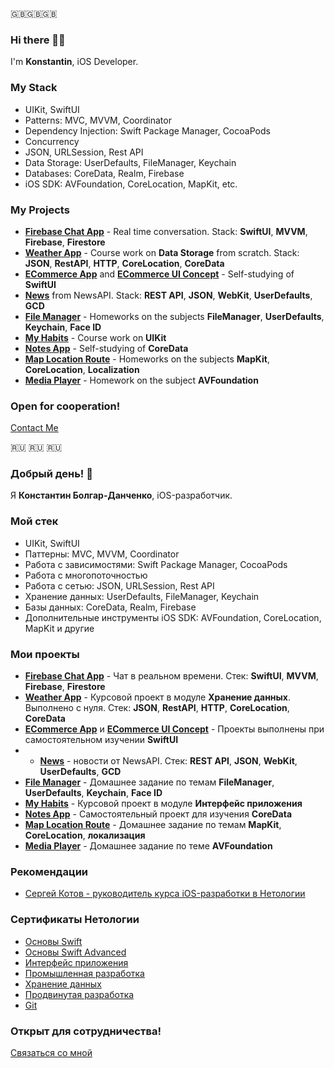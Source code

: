 🇬🇧🇬🇧🇬🇧
### Hi there 👋🏼

I'm **Konstantin**, iOS Developer.

### My Stack
* UIKit, SwiftUI
* Patterns: MVC, MVVM, Coordinator
* Dependency Injection: Swift Package Manager, CocoaPods
* Concurrency
* JSON, URLSession, Rest API
* Data Storage: UserDefaults, FileManager, Keychain
* Databases: CoreData, Realm, Firebase
* iOS SDK: AVFoundation, CoreLocation, MapKit, etc.

### My Projects
* [**Firebase Chat App**](https://github.com/bolgar-danchenko/FirebaseChatApp) - Real time conversation. Stack: **SwiftUI**, **MVVM**, **Firebase**, **Firestore**
* [**Weather App**](https://github.com/bolgar-danchenko/WeatherApp) - Сourse work on **Data Storage** from scratch. Stack: **JSON**, **RestAPI**, **HTTP**, **CoreLocation**, **CoreData**
* [**ECommerce App**](https://github.com/bolgar-danchenko/ECommerceApp) and [**ECommerce UI Concept**](https://github.com/bolgar-danchenko/EcommerceConcept) - Self-studying of **SwiftUI**
* [**News**](https://github.com/bolgar-danchenko/News) from NewsAPI. Stack: **REST API**, **JSON**, **WebKit**, **UserDefaults**, **GCD**
* [**File Manager**](https://github.com/bolgar-danchenko/FileManager) - Homeworks on the subjects **FileManager**, **UserDefaults**, **Keychain**, **Face ID**
* [**My Habits**](https://github.com/bolgar-danchenko/MyHabits) - Course work on **UIKit**
* [**Notes App**](https://github.com/bolgar-danchenko/NotesApp) - Self-studying of **CoreData**
* [**Map Location Route**](https://github.com/bolgar-danchenko/MapLocationRoute) - Homeworks on the subjects **MapKit**, **CoreLocation**, **Localization**
* [**Media Player**](https://github.com/bolgar-danchenko/MediaPlayer) - Homework on the subject **AVFoundation**

### Open for cooperation!
[Contact Me](http://bolgar-danchenko.tilda.ws/)

🇷🇺 🇷🇺 🇷🇺 
### Добрый день! 👋

Я **Константин Болгар-Данченко**, iOS-разработчик.

### Мой стек
* UIKit, SwiftUI
* Паттерны: MVC, MVVM, Coordinator
* Работа с зависимостями: Swift Package Manager, CocoaPods
* Работа с многопоточностью
* Работа с сетью: JSON, URLSession, Rest API
* Хранение данных: UserDefaults, FileManager, Keychain
* Базы данных: CoreData, Realm, Firebase
* Дополнительные инструменты iOS SDK: AVFoundation, CoreLocation, MapKit и другие

### Мои проекты
* [**Firebase Chat App**](https://github.com/bolgar-danchenko/FirebaseChatApp) - Чат в реальном времени. Стек: **SwiftUI**, **MVVM**, **Firebase**, **Firestore**
* [**Weather App**](https://github.com/bolgar-danchenko/WeatherApp) - Курсовой проект в модуле **Хранение данных**. Выполнено с нуля. Стек: **JSON**, **RestAPI**, **HTTP**, **CoreLocation**, **CoreData**
* [**ECommerce App**](https://github.com/bolgar-danchenko/ECommerceApp) и [**ECommerce UI Concept**](https://github.com/bolgar-danchenko/EcommerceConcept) - Проекты выполнены при самостоятельном изучении **SwiftUI**
* * [**News**](https://github.com/bolgar-danchenko/News) - новости от NewsAPI. Стек: **REST API**, **JSON**, **WebKit**, **UserDefaults**, **GCD**
* [**File Manager**](https://github.com/bolgar-danchenko/FileManager) - Домашнее задание по темам **FileManager**, **UserDefaults**, **Keychain**, **Face ID**
* [**My Habits**](https://github.com/bolgar-danchenko/MyHabits) - Курсовой проект в модуле **Интерфейс приложения**
* [**Notes App**](https://github.com/bolgar-danchenko/NotesApp) - Самостоятельный проект для изучения **CoreData**
* [**Map Location Route**](https://github.com/bolgar-danchenko/MapLocationRoute) - Домашнее задание по темам **MapKit**, **CoreLocation**, **локализация**
* [**Media Player**](https://github.com/bolgar-danchenko/MediaPlayer) - Домашнее задание по теме **AVFoundation**

### Рекомендации
* [Сергей Котов - руководитель курса iOS-разработки в Нетологии](Рекомендация_Котов.pdf)

### Сертификаты Нетологии
* [Основы Swift](SwiftBasic.pdf)
* [Основы Swift Advanced](SwiftAdvanced.pdf)
* [Интерфейс приложения](UIKit.pdf)
* [Промышленная разработка](IndustrialDevelopment.pdf)
* [Хранение данных](DataStorage.pdf)
* [Продвинутая разработка](AdvancedDevelopment.pdf)
* [Git](Git.pdf)

### Открыт для сотрудничества!
[Связаться со мной](http://bolgar-danchenko.tilda.ws/)
